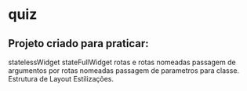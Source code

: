 # quiz

## Projeto criado para praticar:

statelessWidget
stateFullWidget
rotas e rotas nomeadas
passagem de argumentos por rotas nomeadas
passagem de parametros para  classe.
Estrutura de Layout
Estilizações.

